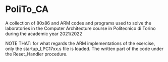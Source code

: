 # PoliTo_CA

A collection of 80x86 and ARM codes and programs used to solve the laboratories in the Computer Architecture course in Politecnico di Torino during the academic year 2021/2022

NOTE THAT: for what regards the ARM implementations of the exercise, only the startup_LPC17xx.s file is loaded. The written part of the code under the Reset_Handler procedure. 
